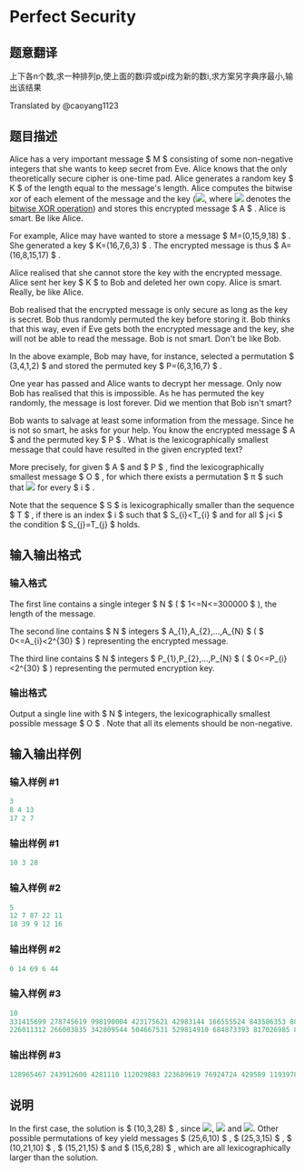 # Perfect Security

## 题意翻译

上下各n个数,求一种排列p,使上面的数i异或pi成为新的数i,求方案另字典序最小,输出该结果

Translated by @caoyang1123

## 题目描述

Alice has a very important message $ M $ consisting of some non-negative integers that she wants to keep secret from Eve. Alice knows that the only theoretically secure cipher is one-time pad. Alice generates a random key $ K $ of the length equal to the message's length. Alice computes the bitwise xor of each element of the message and the key (![](https://cdn.luogu.com.cn/upload/vjudge_pic/CF923C/e682f428388c1821c0c087d86489287fdf087075.png), where ![](https://cdn.luogu.com.cn/upload/vjudge_pic/CF923C/bc47da33894a98df53134f30108d8405a90ea418.png) denotes the [bitwise XOR operation](https://en.wikipedia.org/wiki/Bitwise_operation#XOR)) and stores this encrypted message $ A $ . Alice is smart. Be like Alice.

For example, Alice may have wanted to store a message $ M=(0,15,9,18) $ . She generated a key $ K=(16,7,6,3) $ . The encrypted message is thus $ A=(16,8,15,17) $ .

Alice realised that she cannot store the key with the encrypted message. Alice sent her key $ K $ to Bob and deleted her own copy. Alice is smart. Really, be like Alice.

Bob realised that the encrypted message is only secure as long as the key is secret. Bob thus randomly permuted the key before storing it. Bob thinks that this way, even if Eve gets both the encrypted message and the key, she will not be able to read the message. Bob is not smart. Don't be like Bob.

In the above example, Bob may have, for instance, selected a permutation $ (3,4,1,2) $ and stored the permuted key $ P=(6,3,16,7) $ .

One year has passed and Alice wants to decrypt her message. Only now Bob has realised that this is impossible. As he has permuted the key randomly, the message is lost forever. Did we mention that Bob isn't smart?

Bob wants to salvage at least some information from the message. Since he is not so smart, he asks for your help. You know the encrypted message $ A $ and the permuted key $ P $ . What is the lexicographically smallest message that could have resulted in the given encrypted text?

More precisely, for given $ A $ and $ P $ , find the lexicographically smallest message $ O $ , for which there exists a permutation $ π $ such that ![](https://cdn.luogu.com.cn/upload/vjudge_pic/CF923C/de5bfee0996493336b3c6a243dac127c9ce9ab1e.png) for every $ i $ .

Note that the sequence $ S $ is lexicographically smaller than the sequence $ T $ , if there is an index $ i $ such that $ S_{i}&lt;T_{i} $ and for all $ j&lt;i $ the condition $ S_{j}=T_{j} $ holds.

## 输入输出格式

### 输入格式

The first line contains a single integer $ N $ ( $ 1<=N<=300000 $ ), the length of the message.

The second line contains $ N $ integers $ A_{1},A_{2},...,A_{N} $ ( $ 0<=A_{i}&lt;2^{30} $ ) representing the encrypted message.

The third line contains $ N $ integers $ P_{1},P_{2},...,P_{N} $ ( $ 0<=P_{i}&lt;2^{30} $ ) representing the permuted encryption key.

### 输出格式

Output a single line with $ N $ integers, the lexicographically smallest possible message $ O $ . Note that all its elements should be non-negative.

## 输入输出样例

### 输入样例 #1

```cpp
3
8 4 13
17 2 7

```
### 输出样例 #1

```cpp
10 3 28

```
### 输入样例 #2

```cpp
5
12 7 87 22 11
18 39 9 12 16

```
### 输出样例 #2

```cpp
0 14 69 6 44

```
### 输入样例 #3

```cpp
10
331415699 278745619 998190004 423175621 42983144 166555524 843586353 802130100 337889448 685310951
226011312 266003835 342809544 504667531 529814910 684873393 817026985 844010788 993949858 1031395667

```
### 输出样例 #3

```cpp
128965467 243912600 4281110 112029883 223689619 76924724 429589 119397893 613490433 362863284

```
## 说明

In the first case, the solution is $ (10,3,28) $ , since ![](https://cdn.luogu.com.cn/upload/vjudge_pic/CF923C/17e05ed9460ddec1d5b18884e347be7ab250027f.png), ![](https://cdn.luogu.com.cn/upload/vjudge_pic/CF923C/192332f82ce7694a9d2edf310b6f1dcd5c1423c7.png) and ![](https://cdn.luogu.com.cn/upload/vjudge_pic/CF923C/b997ec85123f2441d408438ac0f17abfac65319e.png). Other possible permutations of key yield messages $ (25,6,10) $ , $ (25,3,15) $ , $ (10,21,10) $ , $ (15,21,15) $ and $ (15,6,28) $ , which are all lexicographically larger than the solution.

